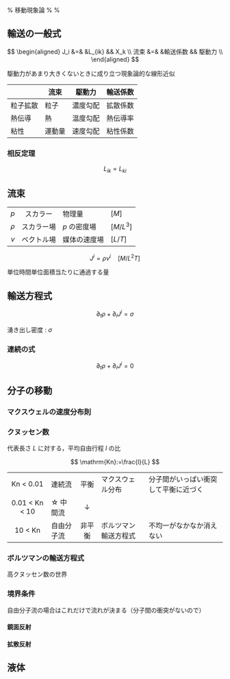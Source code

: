 % 移動現象論
%
%

## 輸送の一般式

$$
\begin{aligned}
J_i &=& &L_{ik} && X_k \\
流束 &=& &輸送係数 && 駆動力 \\
\end{aligned}
$$

駆動力があまり大きくないときに成り立つ現象論的な線形近似

|          | 流束   | 駆動力   | 輸送係数 |
| -------- | ------ | -------- | -------- |
| 粒子拡散 | 粒子   | 濃度勾配 | 拡散係数 |
| 熱伝導   | 熱     | 温度勾配 | 熱伝導率 |
| 粘性     | 運動量 | 速度勾配 | 粘性係数 |

### 相反定理

$$
L_{ik}=L_{ki}
$$


## 流束

|        |            |              |           |
| :----: | :--------: | ------------ | --------- |
|  $p$   |  スカラー  | 物理量       | $[M]$     |
| $\rho$ | スカラー場 | $p$ の密度場 | $[M/L^3]$ |
|  $v$   | ベクトル場 | 媒体の速度場 | $[L/T]$   |

$$
J^i = \rho v^i \quad [M/L^2T]
$$

単位時間単位面積当たりに通過する量

## 輸送方程式

$$
\partial_t \rho + \partial_i J^i = \sigma
$$

湧き出し密度 : $\sigma$

### 連続の式

$$
\partial_t \rho + \partial_i J^i = 0
$$

## 分子の移動

### マクスウェルの速度分布則

### クヌッセン数

代表長さ $L$ に対する，平均自由行程 $l$ の比

$$
\mathrm{Kn}:=\frac{l}{L}
$$

|                |            |        |                      |                                      |
| :------------: | ---------- | :----: | -------------------- | ------------------------------------ |
|   Kn < 0.01    | 連続流     |  平衡  | マクスウェル分布     | 分子間がいっぱい衝突して平衡に近づく |
| 0.01 < Kn < 10 | ☆ 中間流   |   ↓    |                      |                                      |
|    10 < Kn     | 自由分子流 | 非平衡 | ボルツマン輸送方程式 | 不均一がなかなか消えない             |


### ボルツマンの輸送方程式

高クヌッセン数の世界

### 境界条件

自由分子流の場合はこれだけで流れが決まる（分子間の衝突がないので）

#### 鏡面反射

#### 拡散反射


## 液体
